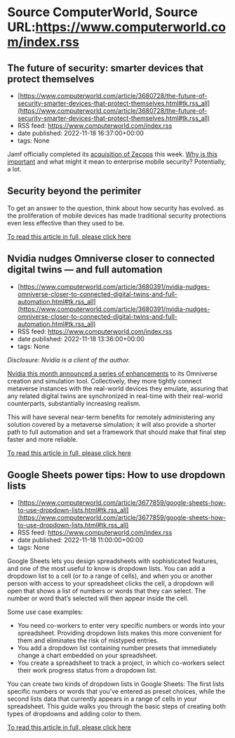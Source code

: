 # Source ComputerWorld, Source URL:https://www.computerworld.com/index.rss

## The future of security: smarter devices that protect themselves
 - [https://www.computerworld.com/article/3680728/the-future-of-security-smarter-devices-that-protect-themselves.html#tk.rss_all](https://www.computerworld.com/article/3680728/the-future-of-security-smarter-devices-that-protect-themselves.html#tk.rss_all)
 - RSS feed: https://www.computerworld.com/index.rss
 - date published: 2022-11-18 16:37:00+00:00
 - tags: None

<article>
	<section class="page">
<p>Jamf officially completed its <a href="https://www.computerworld.com/article/3674792/jamf-buys-zecops-to-bring-world-class-security-to-apple-enterprise.html">acquisition of Zecops</a> this week. <a href="https://www.jamf.com/resources/press-releases/jamf-completes-acquisition-of-zecops/" rel="noopener nofollow" target="_blank">Why is this important</a> and what might it mean to enterprise mobile security? Potentially, a lot.</p><h2><strong>Security beyond the perimiter</strong></h2>
<p>To get an answer to the question, think about how security has evolved. as the proliferation of mobile devices has made traditional security protections even less effective than they used to be.</p><p class="jumpTag"><a href="https://www.computerworld.com/article/3680728/the-future-of-security-smarter-devices-that-protect-themselves.html#jump">To read this article in full, please click here</a></p></section></article>

## Nvidia nudges Omniverse closer to connected digital twins — and full automation
 - [https://www.computerworld.com/article/3680391/nvidia-nudges-omniverse-closer-to-connected-digital-twins-and-full-automation.html#tk.rss_all](https://www.computerworld.com/article/3680391/nvidia-nudges-omniverse-closer-to-connected-digital-twins-and-full-automation.html#tk.rss_all)
 - RSS feed: https://www.computerworld.com/index.rss
 - date published: 2022-11-18 13:36:00+00:00
 - tags: None

<article>
	<section class="page">
<p><em>Disclosure: Nvidia is a client of the author.</em></p><p><a href="https://nvidianews.nvidia.com/news/nvidia-omniverse-scientific-computing" rel="noopener nofollow" target="_blank">Nvidia this month announced a series of enhancements</a> to its Omniverse creation and simulation tool. Collectively, they more tightly connect metaverse instances with the real-world devices they emulate, assuring that any related digital twins are synchronized in real-time with their real-world counterparts, substantially increasing realism. </p><p>This will have several near-term benefits for remotely administering any solution covered by a metaverse simulation; it will also provide a shorter path to full automation and set a framework that should make that final step faster and more reliable.</p><p class="jumpTag"><a href="https://www.computerworld.com/article/3680391/nvidia-nudges-omniverse-closer-to-connected-digital-twins-and-full-automation.html#jump">To read this article in full, please click here</a></p></section></article>

## Google Sheets power tips: How to use dropdown lists
 - [https://www.computerworld.com/article/3677859/google-sheets-how-to-use-dropdown-lists.html#tk.rss_all](https://www.computerworld.com/article/3677859/google-sheets-how-to-use-dropdown-lists.html#tk.rss_all)
 - RSS feed: https://www.computerworld.com/index.rss
 - date published: 2022-11-18 11:00:00+00:00
 - tags: None

<article>
	<section class="page">
<p>Google Sheets lets you design spreadsheets with sophisticated features, and one of the most useful to know is dropdown lists. You can add a dropdown list to a cell (or to a range of cells), and when you or another person with access to your spreadsheet clicks the cell, a dropdown will open that shows a list of numbers or words that they can select. The number or word that’s selected will then appear inside the cell.</p><p>Some use case examples:</p><ul>
<li>You need co-workers to enter very specific numbers or words into your spreadsheet. Providing dropdown lists makes this more convenient for them and eliminates the risk of mistyped entries.</li>
<li>You add a dropdown list containing number presets that immediately change a chart embedded on your spreadsheet.</li>
<li>You create a spreadsheet to track a project, in which co-workers select their work progress status from a dropdown list.</li>
</ul>
<p>You can create two kinds of dropdown lists in Google Sheets: The first lists specific numbers or words that you’ve entered as preset choices, while the second lists data that currently appears in a range of cells in your spreadsheet. This guide walks you through the basic steps of creating both types of dropdowns and adding color to them.</p><p class="jumpTag"><a href="https://www.computerworld.com/article/3677859/google-sheets-how-to-use-dropdown-lists.html#jump">To read this article in full, please click here</a></p></section></article>
